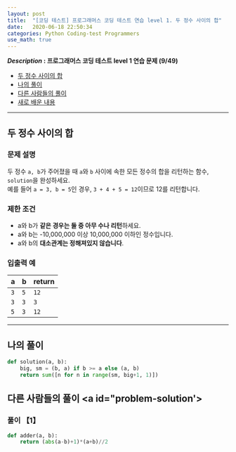 ```yaml
---
layout: post
title:  "[코딩 테스트] 프로그래머스 코딩 테스트 연습 level 1. 두 정수 사이의 합"
date:   2020-06-18 22:50:34 
categories: Python Coding-test Programmers
use_math: true
---
```


**_Description_ : 프로그래머스 코딩 테스트 level 1 연습 문제 (9/49)**

* [두 정수 사이의 합](#problem-description)
* [나의 풀이](#my-solution)
* [다른 사람들의 풀이](#problem-solution)
* [새로 배운 내용](#deep)

***

## 두 정수 사이의 합 <a id="problem-description"></a>

### 문제 설명

두 정수 `a, b`가 주어졌을 때 `a`와 `b` 사이에 속한 모든 정수의 합을 리턴하는 함수, `solution`을 완성하세요.  
예를 들어 `a = 3, b = 5`인 경우, `3 + 4 + 5 = 12`이므로 12를 리턴합니다.

### 제한 조건

-   a와 b가 **같은 경우는 둘 중 아무 수나 리턴**하세요.
-   a와 b는 -10,000,000 이상 10,000,000 이하인 정수입니다.
-   a와 b의 **대소관계는 정해져있지 않습니다**.

### 입출력 예

| a | b | return |
| - | - | ------ |
| `3` | `5` | `12` |
| `3` | `3` | `3` |
| `5` | `3` | `12` |

***

## 나의 풀이 <a id='my-solution'></a>

```python 
def solution(a, b):
    big, sm = (b, a) if b >= a else (a, b)
    return sum([n for n in range(sm, big+1, 1)])
```

## 다른 사람들의 풀이 <a id="problem-solution'></a>

### 풀이 【1】
```python 
def adder(a, b):
	return (abs(a-b)+1)*(a+b)//2
```


<!--stackedit_data:
eyJoaXN0b3J5IjpbMTM3MjA4MTkxLDE5ODcxMjU5MV19
-->